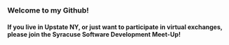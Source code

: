 ### Welcome to my Github!



#### If you live in Upstate NY, or just want to participate in virtual exchanges, please join the Syracuse Software Development Meet-Up!
